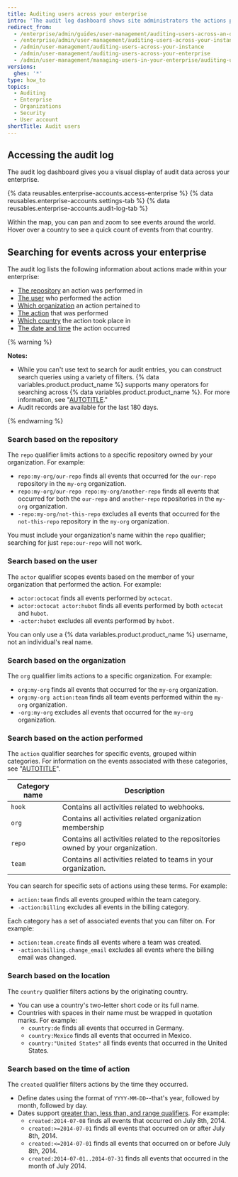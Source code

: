 ```yaml
---
title: Auditing users across your enterprise
intro: 'The audit log dashboard shows site administrators the actions performed by all users and organizations across your enterprise within the last 180 days. The audit log includes details such as who performed the action, what the action was, and when the action was performed.'
redirect_from:
  - /enterprise/admin/guides/user-management/auditing-users-across-an-organization
  - /enterprise/admin/user-management/auditing-users-across-your-instance
  - /admin/user-management/auditing-users-across-your-instance
  - /admin/user-management/auditing-users-across-your-enterprise
  - /admin/user-management/managing-users-in-your-enterprise/auditing-users-across-your-enterprise
versions:
  ghes: '*'
type: how_to
topics:
  - Auditing
  - Enterprise
  - Organizations
  - Security
  - User account
shortTitle: Audit users
---
```

## Accessing the audit log

The audit log dashboard gives you a visual display of audit data across your enterprise.

{% data reusables.enterprise-accounts.access-enterprise %}
{% data reusables.enterprise-accounts.settings-tab %}
{% data reusables.enterprise-accounts.audit-log-tab %}

Within the map, you can pan and zoom to see events around the world. Hover over a country to see a quick count of events from that country.

## Searching for events across your enterprise

The audit log lists the following information about actions made within your enterprise:

- [The repository](#search-based-on-the-repository) an action was performed in
- [The user](#search-based-on-the-user) who performed the action
- [Which organization](#search-based-on-the-organization) an action pertained to
- [The action](#search-based-on-the-action-performed) that was performed
- [Which country](#search-based-on-the-location) the action took place in
- [The date and time](#search-based-on-the-time-of-action) the action occurred

{% warning %}

**Notes:**

- While you can't use text to search for audit entries, you can construct search queries using a variety of filters. {% data variables.product.product_name %} supports many operators for searching across {% data variables.product.product_name %}. For more information, see "[AUTOTITLE](/search-github/getting-started-with-searching-on-github/about-searching-on-github)."
- Audit records are available for the last 180 days.

{% endwarning %}

### Search based on the repository

The `repo` qualifier limits actions to a specific repository owned by your organization. For example:

- `repo:my-org/our-repo` finds all events that occurred for the `our-repo` repository in the `my-org` organization.
- `repo:my-org/our-repo repo:my-org/another-repo` finds all events that occurred for both the `our-repo` and `another-repo` repositories in the `my-org` organization.
- `-repo:my-org/not-this-repo` excludes all events that occurred for the `not-this-repo` repository in the `my-org` organization.

You must include your organization's name within the `repo` qualifier; searching for just `repo:our-repo` will not work.

### Search based on the user

The `actor` qualifier scopes events based on the member of your organization that performed the action. For example:

- `actor:octocat` finds all events performed by `octocat`.
- `actor:octocat actor:hubot` finds all events performed by both `octocat` and `hubot`.
- `-actor:hubot` excludes all events performed by `hubot`.

You can only use a {% data variables.product.product_name %} username, not an individual's real name.

### Search based on the organization

The `org` qualifier limits actions to a specific organization. For example:

- `org:my-org` finds all events that occurred for the `my-org` organization.
- `org:my-org action:team` finds all team events performed within the `my-org` organization.
- `-org:my-org` excludes all events that occurred for the `my-org` organization.

### Search based on the action performed

The `action` qualifier searches for specific events, grouped within categories. For information on the events associated with these categories, see "[AUTOTITLE](/admin/monitoring-activity-in-your-enterprise/reviewing-audit-logs-for-your-enterprise/audit-log-events-for-your-enterprise)".

| Category name | Description
|------------------|-------------------
| `hook` | Contains all activities related to webhooks.
| `org` | Contains all activities related organization membership
| `repo` | Contains all activities related to the repositories owned by your organization.
| `team` | Contains all activities related to teams in your organization.

You can search for specific sets of actions using these terms. For example:

- `action:team` finds all events grouped within the team category.
- `-action:billing` excludes all events in the billing category.

Each category has a set of associated events that you can filter on. For example:

- `action:team.create` finds all events where a team was created.
- `-action:billing.change_email` excludes all events where the billing email was changed.

### Search based on the location

The `country` qualifier filters actions by the originating country.
- You can use a country's two-letter short code or its full name.
- Countries with spaces in their name must be wrapped in quotation marks. For example:
  - `country:de` finds all events that occurred in Germany.
  - `country:Mexico` finds all events that occurred in Mexico.
  - `country:"United States"` all finds events that occurred in the United States.

### Search based on the time of action

The `created` qualifier filters actions by the time they occurred.
- Define dates using the format of `YYYY-MM-DD`--that's year, followed by month, followed by day.
- Dates support [greater than, less than, and range qualifiers](/search-github/getting-started-with-searching-on-github/understanding-the-search-syntax). For example:
  - `created:2014-07-08` finds all events that occurred on July 8th, 2014.
  - `created:>=2014-07-01` finds all events that occurred on or after July 8th, 2014.
  - `created:<=2014-07-01` finds all events that occurred on or before July 8th, 2014.
  - `created:2014-07-01..2014-07-31` finds all events that occurred in the month of July 2014.
